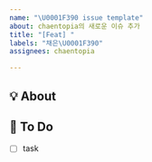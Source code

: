 ```yaml
---
name: "\U0001F390 issue template"
about: chaentopia의 새로운 이슈 추가
title: "[Feat] "
labels: "채은\U0001F390"
assignees: chaentopia

---
```


## 💡 About
<!--무엇에 관한 이슈인지 소개해주세요.-->

## 📝 To Do
- [ ] task
